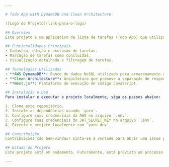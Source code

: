 ```yaml
---

# Todo App with DynamoDB and Clean Architecture

![Logo do Projeto](link-para-o-logo)

## Overview
Este projeto é um aplicativo de lista de tarefas (Todo App) que utiliza o banco de dados NoSQL DynamoDB da AWS e segue os princípios da Clean Architecture. Ele está sendo desenvolvido para proporcionar uma estrutura escalável e de fácil manutenção, utilizando as melhores práticas de desenvolvimento de software.

## Funcionalidades Principais
- Cadastro, edição e exclusão de tarefas.
- Marcação de tarefas como concluídas.
- Visualização detalhada e filtragem de tarefas.

## Tecnologias Utilizadas
- **AWS DynamoDB**: Banco de dados NoSQL utilizado para armazenamento das tarefas.
- **Clean Architecture**: Arquitetura que promove a separação de responsabilidades e facilita a manutenção e evolução do código.
- **Next.js**: Plataforma de execução de código JavaScript.

## Instalação e Uso
Para instalar e executar o projeto localmente, siga os passos abaixo:

1. Clone este repositório.
2. Instale as dependências usando `yarn`.
3. Configure suas credenciais da AWS no arquivo `.env`.
3. Configure suas credenciais do JWT_SECRET_KEY no arquivo `.env`.
4. Execute o projeto localmente com `yarn dev`.

## Contribuição
Contribuições são bem-vindas! Sinta-se à vontade para abrir uma issue para reportar bugs ou sugerir melhorias. Se desejar contribuir com código, por favor, siga os padrões de estilo e estrutura já existentes no projeto.

## Estado do Projeto
Este projeto está em andamento. Futuramente, está previsto um processo de refatoramento para melhorar a estrutura do código, aumentar a cobertura de testes e otimizar o desempenho.

---
```

